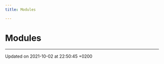 ```yaml
---
title: Modules

---
```


# Modules







-------------------------------

Updated on 2021-10-02 at 22:50:45 +0200
